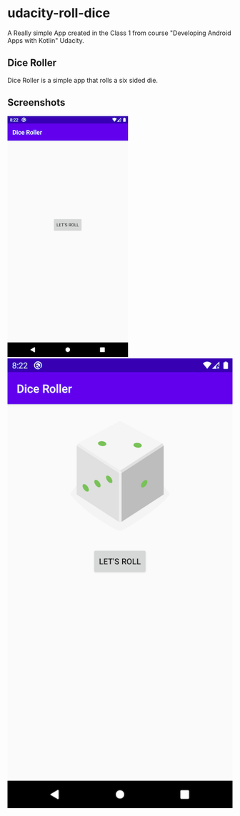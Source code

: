 # udacity-roll-dice

A Really simple App created in the Class 1 from course "Developing Android Apps with Kotlin" Udacity.

## Dice Roller

Dice Roller is a simple app that rolls a six sided die.


## Screenshots

![Screenshot1](screenshots/screen0.png) ![Screenshot1](screenshots/screen1.png)
